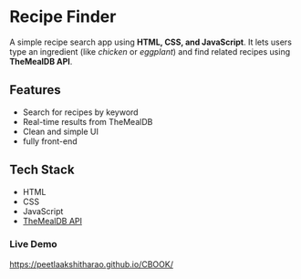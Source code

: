# Recipe Finder
A simple recipe search app using **HTML, CSS, and JavaScript**. It lets users type an ingredient (like *chicken* or *eggplant*) and find related recipes using **TheMealDB API**.
## Features
- Search for recipes by keyword
- Real-time results from TheMealDB
- Clean and simple UI
- fully front-end
## Tech Stack
- HTML
- CSS
- JavaScript
- [TheMealDB API](https://www.themealdb.com/)

### Live Demo
https://peetlaakshitharao.github.io/CBOOK/

